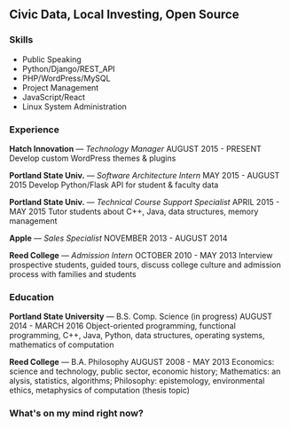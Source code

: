 ## Civic Data, Local Investing, Open Source



### Skills

- Public Speaking
- Python/Django/REST_API
- PHP/WordPress/MySQL
- Project Management
- JavaScript/React
- Linux System Administration

### Experience

**Hatch Innovation** — *Technology Manager*AUGUST 2015 - PRESENTDevelop custom WordPress themes & plugins
**Portland State Univ.** — *Software Architecture Intern*MAY 2015 - AUGUST 2015Develop Python/Flask API for student & faculty data
**Portland State Univ.** — *Technical Course Support Specialist*APRIL 2015 - MAY 2015Tutor students about C++, Java, data structures, memory management
**Apple** — *Sales Specialist*
NOVEMBER 2013 - AUGUST 2014
**Reed College** — *Admission Intern*OCTOBER 2010 - MAY 2013Interview prospective students, guided tours, discuss college culture and admission process with families and students

### Education

**Portland State University**  —  B.S. Comp. Science (in progress)AUGUST 2014 - MARCH 2016Object-oriented programming, functional programming, C++, Java, Python, data structures, operating systems, mathematics of computation
**Reed College**  —  B.A. PhilosophyAUGUST 2008 - MAY 2013Economics: science and technology, public sector, economic history; Mathematics: an alysis, statistics, algorithms;  Philosophy: epistemology, environmental ethics, metaphysics of computation (thesis topic)

### What's on my mind right now?
